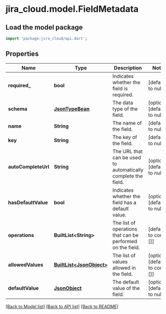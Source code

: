 # jira_cloud.model.FieldMetadata

## Load the model package
```dart
import 'package:jira_cloud/api.dart';
```

## Properties
Name | Type | Description | Notes
------------ | ------------- | ------------- | -------------
**required_** | **bool** | Indicates whether the field is required. | [default to null]
**schema** | [**JsonTypeBean**](JsonTypeBean.md) | The data type of the field. | [optional] [default to null]
**name** | **String** | The name of the field. | [default to null]
**key** | **String** | The key of the field. | [default to null]
**autoCompleteUrl** | **String** | The URL that can be used to automatically complete the field. | [optional] [default to null]
**hasDefaultValue** | **bool** | Indicates whether the field has a default value. | [optional] [default to null]
**operations** | **BuiltList&lt;String&gt;** | The list of operations that can be performed on the field. | [default to const []]
**allowedValues** | [**BuiltList&lt;JsonObject&gt;**](Object.md) | The list of values allowed in the field. | [optional] [default to const []]
**defaultValue** | [**JsonObject**](Object.md) | The default value of the field. | [optional] [default to null]

[[Back to Model list]](../README.md#documentation-for-models) [[Back to API list]](../README.md#documentation-for-api-endpoints) [[Back to README]](../README.md)


